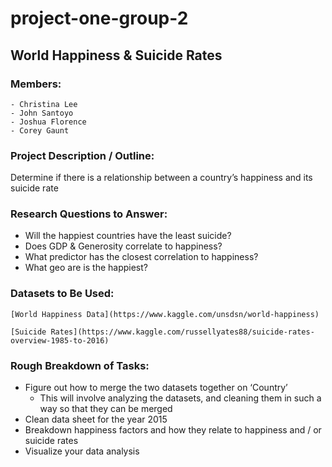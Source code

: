 # project-one-group-2

## World Happiness & Suicide Rates

### Members:
 	- Christina Lee
	- John Santoyo
	- Joshua Florence
	- Corey Gaunt

### Project Description / Outline:

Determine if there is a relationship between a country’s happiness and its suicide rate

### Research Questions to Answer:

- Will the happiest countries have the least suicide?
- Does GDP & Generosity correlate to happiness?
- What predictor has the closest correlation to happiness?
- What geo are is the happiest?

### Datasets to Be Used:

	[World Happiness Data](https://www.kaggle.com/unsdsn/world-happiness)

	[Suicide Rates](https://www.kaggle.com/russellyates88/suicide-rates-overview-1985-to-2016)

### Rough Breakdown of Tasks:

- Figure out how to merge the two datasets together on ‘Country’
	- This will involve analyzing the datasets, and cleaning them in such a way so that they can be merged
- Clean data sheet for the year 2015
- Breakdown happiness factors and how they relate to happiness and / or suicide rates
- Visualize your data analysis
